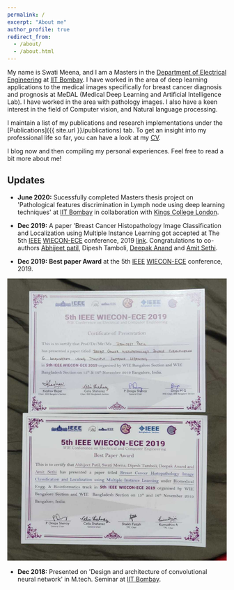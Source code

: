 ```yaml
---
permalink: /
excerpt: "About me"
author_profile: true
redirect_from: 
  - /about/
  - /about.html
---
```


My name is Swati Meena, and I am a Masters in the [Department of Electrical Engineering](https://www.ee.iitb.ac.in/web) at [IIT Bombay](http://www.iitb.ac.in/). I have worked in the area of deep learning applications to the medical images specifically for breast cancer diagnosis and prognosis at MeDAL (Medical Deep Learning and Artificial Intelligence Lab). I have worked in the area with pathology images. I also have a keen interest in the field of Computer vision, and Natural language processing.

I maintain a list of my publications and research implementations under the [Publications]({{ site.url }}/publications) tab. To get an insight into my professional life so far, you can have a look at my [CV](/images/Deepak_anand.pdf).

I blog now and then compiling my personal experiences. Feel free to read a bit more about me!

## Updates

* <b> June 2020:</b> Sucessfully completed Masters thesis project on  'Pathological features discrimination in Lymph node using deep learning techniques' at [IIT Bombay](http://www.iitb.ac.in/) in collaboration with [Kings College London](https://www.kcl.ac.uk/).

* <b> Dec 2019:</b> A paper 'Breast Cancer Histopathology Image Classification and Localization using Multiple Instance Learning got accepted at The 5th [IEEE](https://www.ieee.org/) [WIECON-ECE](https://wieconece.org/) conference, 2019 [link](https://ieeexplore.ieee.org/document/9019916). Congratulations to co-authors [Abhijeet patil](https://in.linkedin.com/in/abhijeet-patil-90945557), Dipesh Tamboli, [Deepak Anand](https://deepakanandece.github.io/) and [Amit Sethi](https://www.ee.iitb.ac.in/~asethi/).

* <b> Dec 2019:</b> <b>Best paper Award</b> at the 5th [IEEE](https://www.ieee.org/) [WIECON-ECE](https://wieconece.org/) conference, 2019.

<img src="/images/IMG-20191116-WA0015.jpg"
     alt="Markdown Monster icon" width="600"
     style="float: center; margin-right: 50px;" />

* <b> Dec 2018:</b> Presented on 'Design and architecture of convolutional neural network' in M.tech. Seminar at [IIT Bombay](http://www.iitb.ac.in/).



